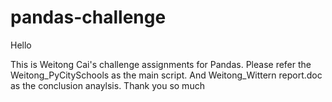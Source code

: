 # pandas-challenge
Hello

This is Weitong Cai's challenge assignments for Pandas.
Please refer the Weitong_PyCitySchools as the main script. And Weitong_Wittern report.doc as the conclusion anaylsis. 
Thank you so much 
